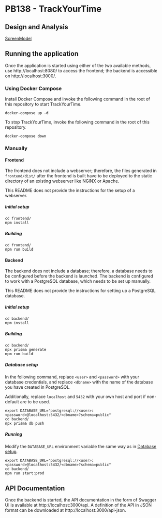 # PB138 - TrackYourTime

## Design and Analysis

[ScreenModel](https://miro.com/app/board/o9J_lP_jhDs=/?share_link_id=309861064621)

## Running the application

Once the application is started using either of the two available methods, use http://localhost:8080/ to access the
frontend; the backend is accessible on http://localhost:3000/.

### Using Docker Compose

Install Docker Compose and invoke the following command in the root of this repository to start TrackYourTime.

```shell
docker-compose up -d
```

To stop TrackYourTime, invoke the following command in the root of this repository.

```shell
docker-compose down
```

### Manually

#### Frontend

The frontend does not include a webserver; therefore, the files generated in `frontend/dist/` after the frontend is
built have to be deployed to the static directory of an existing webserver like NGINX or Apache.

This README does not provide the instructions for the setup of a webserver.

##### Initial setup

```shell
cd frontend/
npm install
```

##### Building

```shell
cd frontend/
npm run build
```

#### Backend

The backend does not include a database; therefore, a database needs to be configured before the backend is launched.
The backend is configured to work with a PostgreSQL database, which needs to be set up manually.

This README does not provide the instructions for setting up a PostgreSQL database.

##### Initial setup

```shell
cd backend/
npm install
```

##### Building

```shell
cd backend/
npx prisma generate
npm run build
```

##### Database setup

In the following command, replace `<user>` and `<password>` with your database credentials, and replace `<dbname>` with
the name of the database you have created in PostgreSQL.

Additionally, replace `localhost` and `5432` with your own host and port if non-default are to be used.

```shell
export DATABASE_URL="postgresql://<user>:<password>@localhost:5432/<dbname>?schema=public"
cd backend/
npx prisma db push
```

##### Running

Modify the `DATABASE_URL` environment variable the same way as in [Database setup](#database-setup).

```shell
export DATABASE_URL="postgresql://<user>:<password>@localhost:5432/<dbname>?schema=public"
cd backend/
npm run start:prod
```

## API Documentation

Once the backend is started, the API documentation in the form of Swagger UI is available at http://localhost:3000/api.
A definition of the API in JSON format can be downloaded at http://localhost:3000/api-json.